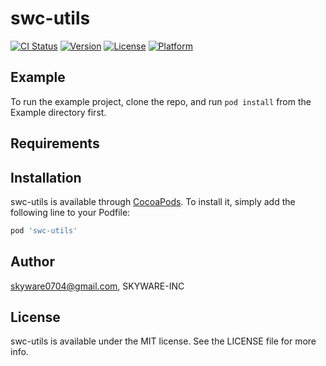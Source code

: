 # swc-utils

[![CI Status](https://img.shields.io/travis/skyware0704@gmail.com/swc-utils.svg?style=flat)](https://travis-ci.org/skyware0704@gmail.com/swc-utils)
[![Version](https://img.shields.io/cocoapods/v/swc-utils.svg?style=flat)](https://cocoapods.org/pods/swc-utils)
[![License](https://img.shields.io/cocoapods/l/swc-utils.svg?style=flat)](https://cocoapods.org/pods/swc-utils)
[![Platform](https://img.shields.io/cocoapods/p/swc-utils.svg?style=flat)](https://cocoapods.org/pods/swc-utils)

## Example

To run the example project, clone the repo, and run `pod install` from the Example directory first.

## Requirements

## Installation

swc-utils is available through [CocoaPods](https://cocoapods.org). To install
it, simply add the following line to your Podfile:

```ruby
pod 'swc-utils'
```

## Author

skyware0704@gmail.com, SKYWARE-INC

## License

swc-utils is available under the MIT license. See the LICENSE file for more info.
